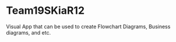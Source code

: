# Team19SKiaR12
Visual App that can be used to create Flowchart Diagrams, Business diagrams, and etc.
